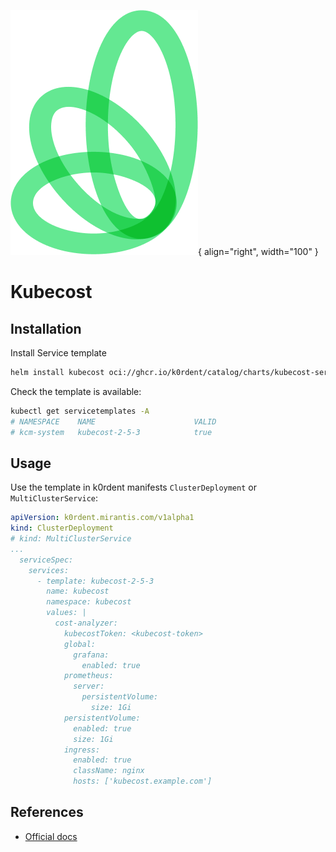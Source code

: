 ![logo](https://raw.githubusercontent.com/kubecost/.github/9602bea0c06773da66ba43cb9ce5e1eb2b797c32/kubecost_logo.png){ align="right", width="100" }
# Kubecost

## Installation
Install Service template
~~~bash
helm install kubecost oci://ghcr.io/k0rdent/catalog/charts/kubecost-service-template
~~~

Check the template is available:
~~~bash
kubectl get servicetemplates -A
# NAMESPACE    NAME                      VALID
# kcm-system   kubecost-2-5-3            true
~~~

## Usage
Use the template in k0rdent manifests `ClusterDeployment` or `MultiClusterService`:
~~~yaml
apiVersion: k0rdent.mirantis.com/v1alpha1
kind: ClusterDeployment
# kind: MultiClusterService
...
  serviceSpec:
    services:
      - template: kubecost-2-5-3
        name: kubecost
        namespace: kubecost
        values: |
          cost-analyzer:
            kubecostToken: <kubecost-token>
            global:
              grafana:
                enabled: true
            prometheus:
              server:
                persistentVolume:
                  size: 1Gi
            persistentVolume:
              enabled: true
              size: 1Gi
            ingress:
              enabled: true
              className: nginx
              hosts: ['kubecost.example.com']
~~~

## References
- [Official docs](https://docs.kubecost.io/)
